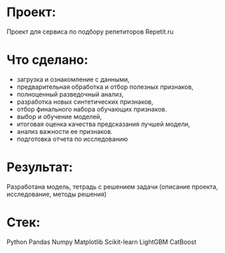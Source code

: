 
# Проект:
Проект для сервиса по подбору репетиторов Repetit.ru


# Что сделано:
- загрузка и ознакомление с данными,
- предварительная обработка и отбор полезных признаков,
- полноценный разведочный анализ,
- разработка новых синтетических признаков,
- отбор финального набора обучающих признаков.
- выбор и обучение моделей,
- итоговая оценка качества предсказания лучшей модели,
- анализ важности ее признаков.
- подготовка отчета по исследованию



# Результат:
Разработана модель, тетрадь с решением задачи (описание проекта, исследование, методы решения)



# Стек:
Python
Pandas
Numpy
Matplotlib
Scikit-learn
LightGBM
CatBoost


